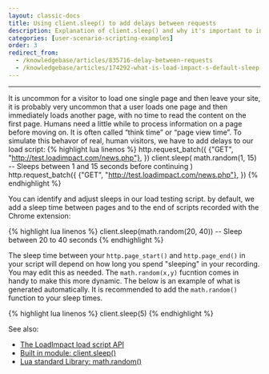 ```yaml
---
layout: classic-docs
title: Using client.sleep() to add delays between requests
description: Explanation of client.sleep() and why it's important to include in your load scripts
categories: [user-scenario-scripting-examples]
order: 3
redirect_from:
  - /knowledgebase/articles/835716-delay-between-requests
  - /knowledgebase/articles/174292-what-is-load-impact-s-default-sleep-time
---
```


***

It is uncommon for a visitor to load one single page and then leave your site, it is probably very uncommon that a user loads one page and then immediately loads another page, with no time to read the content on the first page. Humans need a little while to process information on a page before moving on. It is often called “think time” or “page view time”. To simulate this behavor of real, human visitors, we have to add delays to our load script:
{% highlight lua linenos %}
 http.request_batch({
     {"GET", "http://test.loadimpact.com/news.php"},
 })
 client.sleep(
    math.random(1, 15) -- Sleeps between 1 and 15 seconds before continuing
 )
 http.request_batch({
     {"GET", "http://test.loadimpact.com/news.php"},
 })
 {% endhighlight %}

You can identify and adjust sleeps in our load testing script. by default, we add a sleep time between pages and to the end of scripts recorded with the Chrome extension:

{% highlight lua linenos %}
client.sleep(math.random(20, 40)) -- Sleep between 20 to 40 seconds
{% endhighlight %}

The sleep time between your `http.page_start()` and `http.page_end()` in your script will depend on how long you spend "sleeping" in your recording. You may edit this as needed. The `math.random(x,y)` fucntion comes in handy to make this more dynamic. The below is an example of what is generated automatically. It is recommended to add the `math.random()` function to your sleep times.

{% highlight lua linenos %}
client.sleep(5)
{% endhighlight %}


See also:

- [The LoadImpact load script API](https://loadimpact.com/load-script-api)
- [Built in module: client.sleep()](https://loadimpact.com/load-script-api#client-sleep)
- [Lua standard Library: math.random() ](http://www.lua.org/manual/5.1/manual.html#pdf-math.random)
